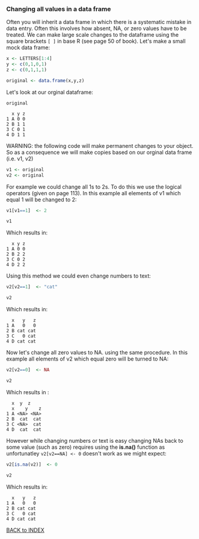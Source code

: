 ### Changing all values in a data frame

Often you will inherit a data frame in which there is a systematic mistake in data entry. Often this involves how absent, NA, or zero values have to be treated. We can make large scale changes to the dataframe using the square brackets `[ ]` in base R (see page 50 of book). Let's make a small mock data frame:

```r
x <- LETTERS[1:4]
y <- c(0,1,0,1)
z <- c(0,1,1,1)

original <- data.frame(x,y,z)
```

Let's look at our orginal dataframe:

```
original

  x y z
1 A 0 0
2 B 1 1
3 C 0 1
4 D 1 1
```
WARNING: the following code will make permanent changes to your object. So as a consequence we will make copies based on our orginal data frame (i.e. v1, v2)

```r
v1 <- original
v2 <- original
```

For example we could change all 1s to 2s. To do this we use the logical operators (given on page 113). In this example all elements of v1 which equal 1 will be changed to 2:

```r
v1[v1==1]  <- 2

v1
```

Which results in:

```
  x y z
1 A 0 0
2 B 2 2
3 C 0 2
4 D 2 2
```
Using this method we could even change numbers to text:

```r
v2[v2==1]  <- "cat"

v2
```
Which results in:

```
  x   y   z
1 A   0   0
2 B cat cat
3 C   0 cat
4 D cat cat

```

Now let's change all zero values to NA. using the same procedure. In this example all elements of v2 which equal zero will be turned to NA:

```r
v2[v2==0]  <- NA

v2
```
Which results in :
```
  x  y  z
  x    y    z
1 A <NA> <NA>
2 B  cat  cat
3 C <NA>  cat
4 D  cat  cat
```

However while changing numbers or text is easy changing NAs back to some value (such as zero) requires using the **is.na()** function as unfortunatley `v2[v2==NA] <- 0` doesn't work as we might expect:

```r
v2[is.na(v2)]  <- 0 

v2
```

Which results in:

```
  x   y   z
1 A   0   0
2 B cat cat
3 C   0 cat
4 D cat cat
```


     
[BACK to INDEX](index.md)
